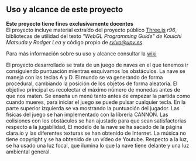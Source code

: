 ## Uso y alcance de este proyecto
**Este proyecto tiene fines exclusivamente docentes**   
El proyecto incluye material extraído del proyecto público [Three.js](http://threjs.org) *r96*, bibliotecas de utilidad del texto *"WebGL Programming Guide" de  Kouichi Matsuda y Rodger Lea* y código propio de *<rvivo@upv.es>*.  

Para más información sobre su uso y alcance consultar la [wiki](https://github.com/RobVivo/RobVivo.github.io/wiki/INSTRUCCIONES-B%C3%81SICAS)

El proyecto desarrollado se trata de un juego de naves en el que tenemos ir consiguiendo puntuación
mientras esquivamos los obstáculos. La nave se maneja con las teclas A y D. El mundo se va
generando de forma procedural, cambiando la posición de los objetos de forma aleatoria. El
objetivo principal es recolectar el máximo número de monedas antes de que nos maten. Se enseña
un menú tanto antes de empezar la partida como cuando mueres, para iniciar el juego se puede
pulsar cualquier tecla. En la parte superior izquierda se va mostrando la puntuación del jugador.
Las físicas del juego se han implementado con la líbreria CANNON. Las colisiones con los
obstáculos se han ajustado para que sean satisfactorias respecto a la jugabilidad, El modelo de la
nave se ha sacado de la página clara.io y las diferentes texturas se han obtenido de Internet. La
música no tiene copyright y se ha obtenido de un vídeo de Youtube.
Respecto a la luz, se ha usado una luz focal, que ilumina lo que la nave tiene delante y una luz
ambiental general.
